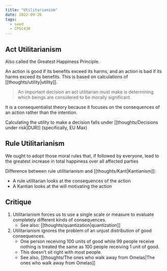 ```yaml
---
title: "Utilitarianism"
date: 2022-09-26
tags:
  - seed
  - CPSC430
---
```


## Act Utilitarianism

Also called the Greatest Happiness Principle.

An action is good if its benefits exceed its harms, and an action is bad if its harms exceed its benefits. This is based on calculations of [[thoughts/utility|utility]].

> An important decision an act utilitarian must make is determining which beings are considered to be morally significant.

It is a consequentialist theory because it focuses on the consequences of an action rather than the intention.

Calculating the utility to make a decision falls under [[thoughts/Decisions under risk|DUR]] (specifically, EU Max)

## Rule Utilitarianism

We ought to adopt those moral rules that, if followed by everyone, lead to the greatest increase in total happiness over all affected parties

Difference between rule utilitarianism and [[thoughts/Kant|Kantianism]]:

- A rule utilitarian looks at the consequences of the action
- A Kantian looks at the will motivating the action

## Critique

1. Utilitarianism forces us to use a single scale or measure to evaluate completely different kinds of consequences.
   - See also: [[thoughts/quantization|quantization]]
2. Utilitarianism ignores the problem of an unjust distribution of good consequences.
   - One person receiving 100 units of good while 99 people receive nothing is treated the same as 100 people receiving 1 unit of good.
   - This doesn't sit right with most people.
   - See also, [[thoughts/The ones who walk away from Omelas|The ones who walk away from Omelas]]
